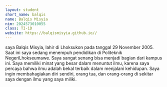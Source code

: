 ```yaml
---
layout: student
short_name: balqis 
name: Balqis Misyia
nim: 2024573010055
class: TI-1D
website: https://balqismisyia.github.io//
---
```

saya Balqis Misyia, lahir di Lhoksukon pada tanggal 29 November 2005.
Saat ini saya sedang menempuh pendidikan di Politeknik NegeriLhokseumawe. 
Saya sangat senang bisa menjadi bagian dari kampus ini. Saya memiliki minat
yang besar dalam menuntut ilmu, karena saya percaya bahwa ilmu adalah
bekal terbaik dalam menjalani kehidupan. Saya ingin membahagiakan diri
sendiri, orang tua, dan orang-orang di sekitar saya dengan ilmu yang saya miliki.
